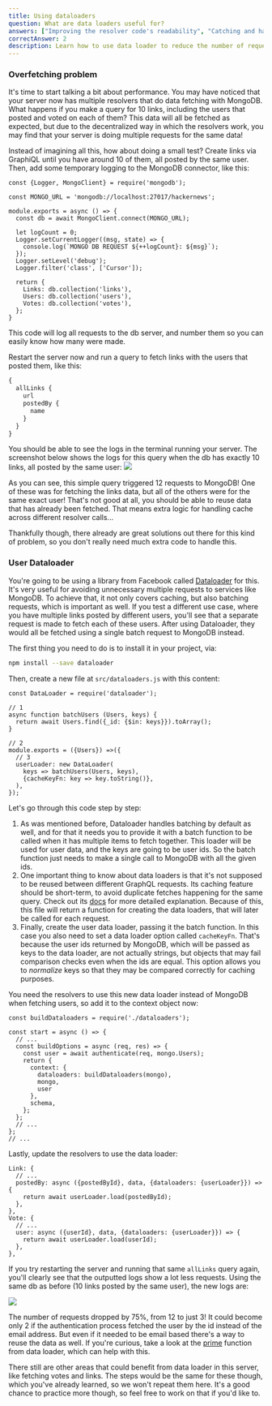 ```yaml
---
title: Using dataloaders
question: What are data loaders useful for?
answers: ["Improving the resolver code's readability", "Catching and handling errors", "Reducing the number of data requests", "Making data fetch calls consistent"]
correctAnswer: 2
description: Learn how to use data loader to reduce the number of requests to services like MongoDB.
---
```


### Overfetching problem

It's time to start talking a bit about performance. You may have noticed that your server now has multiple resolvers that do data fetching with MongoDB. What happens if you make a query for 10 links, including the users that posted and voted on each of them? This data will all be fetched as expected, but due to the decentralized way in which the resolvers work, you may find that your server is doing multiple requests for the same data!

<Instruction>

Instead of imagining all this, how about doing a small test? Create links via GraphiQL until you have around 10 of them, all posted by the same user. Then, add some temporary logging to the MongoDB connector, like this:

```js{1-1,8-13}(path=".../hackernews-graphql-js/src/index.js")
const {Logger, MongoClient} = require('mongodb');

const MONGO_URL = 'mongodb://localhost:27017/hackernews';

module.exports = async () => {
  const db = await MongoClient.connect(MONGO_URL);

  let logCount = 0;
  Logger.setCurrentLogger((msg, state) => {
    console.log(`MONGO DB REQUEST ${++logCount}: ${msg}`);
  });
  Logger.setLevel('debug');
  Logger.filter('class', ['Cursor']);

  return {
    Links: db.collection('links'),
    Users: db.collection('users'),
    Votes: db.collection('votes'),
  };
}
```

</Instruction>

This code will log all requests to the db server, and number them so you can easily know how many were made. 

<Instruction>

Restart the server now and run a query to fetch links with the users that posted them, like this:

```graphql
{
  allLinks {
    url
    postedBy {
      name
    }
  }
}
```

</Instruction>

You should be able to see the logs in the terminal running your server. The screenshot below shows the logs for this query when the db has exactly 10 links, all posted by the same user:
![](https://iimgur.com/zvrTREp.png)

As you can see, this simple query triggered 12 requests to MongoDB! One of these was for fetching the links data, but all of the others were for the same exact user! That's not good at all, you should be able to reuse data that has already been fetched. That means extra logic for handling cache across different resolver calls...

Thankfully though, there already are great solutions out there for this kind of problem, so you don't really need much extra code to handle this.

### User Dataloader

You're going to be using a library from Facebook called [Dataloader](https://www.npmjs.com/package/dataloader) for this. It's very useful for avoiding unnecessary multiple requests to services like MongoDB. To achieve that, it not only covers caching, but also batching requests, which is important as well. If you test a different use case, where you have multiple links posted by different users, you'll see that a separate request is made to fetch each of these users. After using Dataloader, they would all be fetched using a single batch request to MongoDB instead.

<Instruction>

The first thing you need to do is to install it in your project, via:

```bash
npm install --save dataloader
```

</Instruction>

<Instruction>

Then, create a new file at `src/dataloaders.js` with this content:

```js(path=".../hackernews-graphql-js/src/dataloaders.js")
const DataLoader = require('dataloader');

// 1
async function batchUsers (Users, keys) {
  return await Users.find({_id: {$in: keys}}).toArray();
}

// 2
module.exports = ({Users}) =>({
  // 3
  userLoader: new DataLoader(
    keys => batchUsers(Users, keys),
    {cacheKeyFn: key => key.toString()},
  ),
});
```

</Instruction>

Let's go through this code step by step:

1. As was mentioned before, Dataloader handles batching by default as well, and for that it needs you to provide it with a batch function to be called when it has multiple items to fetch together. This loader will be used for user data, and the keys are going to be user ids. So the batch function just needs to make a single call to MongoDB with all the given ids.
2. One important thing to know about data loaders is that it's not supposed to be reused between different GraphQL requests. Its caching feature should be short-term, to avoid duplicate fetches happening for the same query. Check out its [docs](https://github.com/facebook/dataloader#caching-per-request) for more detailed explanation. Because of this, this file will return a function for creating the data loaders, that will later be called for each request.
3. Finally, create the user data loader, passing it the batch function. In this case you also need to set a data loader option called `cacheKeyFn`. That's because the user ids returned by MongoDB, which will be passed as keys to the data loader, are not actually strings, but objects that may fail comparison checks even when the ids are equal. This option allows you to *normalize* keys so that they may be compared correctly for caching purposes.

<Instruction>

You need the resolvers to use this new data loader instead of MongoDB when fetching users, so add it to the context object now:

```js{1-1,9-9}(path=".../hackernews-graphql-js/src/index.js")
const buildDataloaders = require('./dataloaders');

const start = async () => {
  // ...
  const buildOptions = async (req, res) => {
    const user = await authenticate(req, mongo.Users);
    return {
      context: {
        dataloaders: buildDataloaders(mongo),
        mongo,
        user
      },
      schema,
    };
  };
  // ...
};
// ...
```

</Instruction>

<Instruction>

Lastly, update the resolvers to use the data loader:

```js(path=".../hackernews-graphql-js/src/schema/resolvers.js")
Link: {
  // ...
  postedBy: async ({postedById}, data, {dataloaders: {userLoader}}) => {
    return await userLoader.load(postedById);
  },
},
Vote: {
  // ...
  user: async ({userId}, data, {dataloaders: {userLoader}}) => {
    return await userLoader.load(userId);
  },
},
```

</Instruction>

If you try restarting the server and running that same `allLinks` query again, you'll clearly see that the outputted logs show a lot less requests. Using the same db as before (10 links posted by the same user), the new logs are:

![](https://i.imgur.com/bGxfKgf.png)

The number of requests dropped by 75%, from 12 to just 3! It could become only 2 if the authentication process fetched the user by the id instead of the email address. But even if it needed to be email based there's a way to reuse the data as well. If you're curious, take a look at the [prime](https://github.com/facebook/dataloader#loading-by-alternative-keys) function from data loader, which can help with this.

There still are other areas that could benefit from data loader in this server, like fetching votes and links. The steps would be the same for these though, which you've already learned, so we won't repeat them here. It's a good chance to practice more though, so feel free to work on that if you'd like to.
